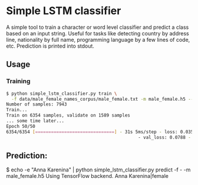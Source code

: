 # Simple LSTM classifier

A simple tool to train a character or word level classifier and predict a class based on an input string. Useful for tasks like detecting country by address line, nationality by full name, programming language by a few lines of code, etc. Prediction is printed into stdout.

## Usage

### Training

```bash
$ python simple_lstm_classifier.py train \
  -f data/male_female_names_corpus/male_female.txt -m male_female.h5 --num-epochs=1
Number of samples: 7943
Train...
Train on 6354 samples, validate on 1589 samples
... some time later...
Epoch 50/50
6354/6354 [==============================] - 31s 5ms/step - loss: 0.0356 - acc: 0.9104
                                                  - val_loss: 0.0788 - val_acc: 0.8991
```

## Prediction:

$ echo -e "Anna Karenina" | python simple_lstm_classifier.py predict -f - -m male_female.h5 
Using TensorFlow backend.
Anna Karenina|female
